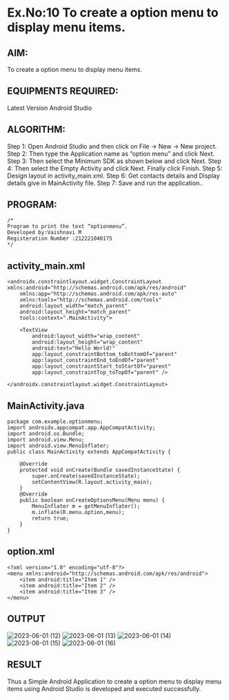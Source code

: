 # Ex.No:10 To create a option menu to display menu items.


## AIM:

To create a option menu to display menu items.
## EQUIPMENTS REQUIRED:

Latest Version Android Studio

## ALGORITHM:
Step 1: Open Android Studio and then click on File -> New -> New project.
Step 2: Then type the Application name as “option menu” and click Next. 
Step 3: Then select the Minimum SDK as shown below and click Next.
Step 4: Then select the Empty Activity and click Next. Finally click Finish.
Step 5: Design layout in activity_main.xml.
Step 6: Get contacts details and Display details give in MainActivity file.
Step 7: Save and run the application.. 



## PROGRAM:
```
/*
Program to print the text “optionmenu”.
Developed by:Vaishnavi M
Registeration Number :212221040175
*/
```
## activity_main.xml
```<?xml version="1.0" encoding="utf-8"?>
<androidx.constraintlayout.widget.ConstraintLayout xmlns:android="http://schemas.android.com/apk/res/android"
    xmlns:app="http://schemas.android.com/apk/res-auto"
    xmlns:tools="http://schemas.android.com/tools"
    android:layout_width="match_parent"
    android:layout_height="match_parent"
    tools:context=".MainActivity">

    <TextView
        android:layout_width="wrap_content"
        android:layout_height="wrap_content"
        android:text="Hello World!"
        app:layout_constraintBottom_toBottomOf="parent"
        app:layout_constraintEnd_toEndOf="parent"
        app:layout_constraintStart_toStartOf="parent"
        app:layout_constraintTop_toTopOf="parent" />

</androidx.constraintlayout.widget.ConstraintLayout>

```
## MainActivity.java
```
package com.example.optionmenu;
import androidx.appcompat.app.AppCompatActivity;
import android.os.Bundle;
import android.view.Menu;
import android.view.MenuInflater;
public class MainActivity extends AppCompatActivity {

    @Override
    protected void onCreate(Bundle savedInstanceState) {
        super.onCreate(savedInstanceState);
        setContentView(R.layout.activity_main);
    }
    @Override
    public boolean onCreateOptionsMenu(Menu menu) {
        MenuInflater m = getMenuInflater();
        m.inflate(R.menu.option,menu);
        return true;
    }
}
```
## option.xml
```
<?xml version="1.0" encoding="utf-8"?>
<menu xmlns:android="http://schemas.android.com/apk/res/android">
    <item android:title="Item 1" />
    <item android:title="Item 2" />
    <item android:title="Item 3" />
</menu>
```

## OUTPUT
![2023-06-01 (12)](https://github.com/Vaish-1011/Mobile-Application-Development/assets/135130074/fe494bfb-55d0-4a1e-a5e0-6ee20b8f78e4)
![2023-06-01 (13)](https://github.com/Vaish-1011/Mobile-Application-Development/assets/135130074/1a3cb456-37cb-4d8d-9428-873fee56207b)
![2023-06-01 (14)](https://github.com/Vaish-1011/Mobile-Application-Development/assets/135130074/1ba9c2a7-c5dd-465d-bd91-2c47c01b228a)
![2023-06-01 (15)](https://github.com/Vaish-1011/Mobile-Application-Development/assets/135130074/7d0bf768-6f56-4929-b2e4-c3e5d9d7da8b)
![2023-06-01 (16)](https://github.com/Vaish-1011/Mobile-Application-Development/assets/135130074/ec7174b6-bf94-4d39-b16d-c426f28bb8ba)




## RESULT
Thus a Simple Android Application to create a option menu to display menu items using Android Studio is developed and executed successfully.


